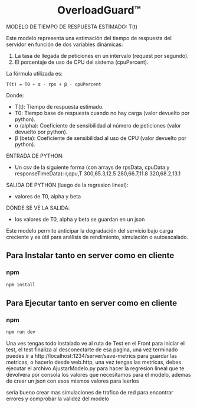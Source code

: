 <!-- markdownlint-disable no-inline-html first-line-h1 -->

<div align="center">

  <h1>OverloadGuard™</h1>

</div>

<!-- markdownlint-enable no-inline-html -->

MODELO DE TIEMPO DE RESPUESTA ESTIMADO: T(t)

Este modelo representa una estimación del tiempo de respuesta del servidor en función de dos variables dinámicas:
1. La tasa de llegada de peticiones en un intervalo (request por segundo).
2. El porcentaje de uso de CPU del sistema (cpuPercent).

La fórmula utilizada es:

    T(t) = T0 + α ⋅ rps + β ⋅ cpuPercent

Donde:
- T(t): Tiempo de respuesta estimado.
- T0: Tiempo base de respuesta cuando no hay carga (valor devuelto por python).
- α (alpha): Coeficiente de sensibilidad al número de peticiones (valor devuelto por python).
- β (beta): Coeficiente de sensibilidad al uso de CPU (valor devuelto por python).

ENTRADA DE PYTHON:
- Un csv de la siguiente forma (con arrays de rpsData, cpuData y responseTimeData):
r,cpu,T
300,65.3,12.5
280,66.7,11.8
320,68.2,13.1

SALIDA DE PYTHON (luego de la regresion lineal):
- valores de T0, alpha y beta

DÓNDE SE VE LA SALIDA:
- los valores de T0, alpha y beta se guardan en un json

Este modelo permite anticipar la degradación del servicio bajo carga creciente y es útil para análisis de rendimiento, simulación o autoescalado.



## Para Instalar tanto en server como en cliente

### npm

```bash
npm install
```

## Para Ejecutar tanto en server como en cliente

### npm

```bash
npm run dev
```

Una ves tengas todo instalado ve al ruta de Test en el Front para iniciar el test, el test finaliza al desconectarte de esa pagina, una vez terminado puedes ir a http://localhost:1234/server/save-metrics para guardar las metricas, o hacerlo desde web.http, una vez tengas las metricas, debes ejecutar el archivo AjustarModelo.py para hacer la regresion lineal que te devolvera por consola los valores que necesitamos para el modelo, ademas de crear un json con esos mismos valores para leerlos

seria bueno crear mas simulaciones de trafico de red para encontrar errores y comprobar la validez del modelo
